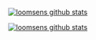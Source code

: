 [![loomsens github stats](https://github-readme-stats.vercel.app/api?username=loomsen)](https://github.com/loomsen)

[![loomsens github stats](https://github-readme-stats.vercel.app/api/top-langs/?username=loomsen)](https://github.com/loomsen)


<!--
**loomsen/loomsen** is a ✨ _special_ ✨ repository because its `README.md` (this file) appears on your GitHub profile.

Here are some ideas to get you started:

- 🔭 I’m currently working on ...
- 🌱 I’m currently learning ...
- 👯 I’m looking to collaborate on ...
- 🤔 I’m looking for help with ...
- 💬 Ask me about ...
- 📫 How to reach me: ...
- 😄 Pronouns: ...
- ⚡ Fun fact: ...
-->

